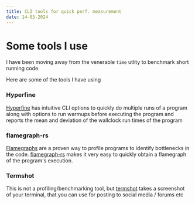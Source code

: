 ```yaml
---
title: CLI tools for quick perf. measurement
date: 14-03-2024
---
```



# Some tools I use

I have been moving away from the venerable `time` utlity to benchmark short running code. 

Here are some of the tools I have using 

### Hyperfine
[Hyperfine](https://github.com/sharkdp/hyperfine) has intuitive CLI options to quickly do multiple runs of a program
along with options to run warmups before executing the program and reports the mean and deviation of the wallclock run times of the program

### flamegraph-rs

[Flamegraphs](https://www.brendangregg.com/flamegraphs.html) are a proven way to profile programs to identify bottlenecks in the code. [flamegraph-rs](https://github.com/flamegraph-rs/flamegraph) makes it very easy to quickly obtain a flamegraph of the program's execution. 


### Termshot

This is not a profiling/benchmarking tool, but [termshot](https://github.com/homeport/termshot) takes a screenshot of your terminal, that you can use for posting to social media / forums etc
